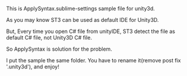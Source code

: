 This is ApplySyntax.sublime-settings sample file for unity3d. 

As you may know ST3 can be used as default IDE for Unity3D. 

But, Every time you open C# file from unityIDE, ST3 detect the file as default C# file, not Unity3D C# file. 

So ApplySyntax is solution for the problem. 

I put the sample the same folder. You have to rename it(remove post fix '.unity3d'), and enjoy!




 
